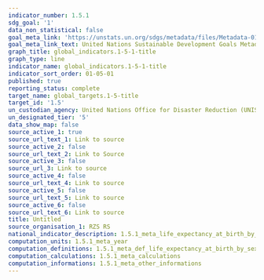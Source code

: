 ```yaml
---
indicator_number: 1.5.1
sdg_goal: '1'
data_non_statistical: false
goal_meta_link: 'https://unstats.un.org/sdgs/metadata/files/Metadata-01-05-01.pdf '
goal_meta_link_text: United Nations Sustainable Development Goals Metadata (PDF 224 KB)
graph_title: global_indicators.1-5-1-title
graph_type: line
indicator_name: global_indicators.1-5-1-title
indicator_sort_order: 01-05-01
published: true
reporting_status: complete
target_name: global_targets.1-5-title
target_id: '1.5'
un_custodian_agency: United Nations Office for Disaster Reduction (UNISDR)
un_designated_tier: '5'
data_show_map: false
source_active_1: true
source_url_text_1: Link to source
source_active_2: false
source_url_text_2: Link to Source
source_active_3: false
source_url_3: Link to source
source_active_4: false
source_url_text_4: Link to source
source_active_5: false
source_url_text_5: Link to source
source_active_6: false
source_url_text_6: Link to source
title: Untitled
source_organisation_1: RZS RS
national_indicator_description: 1.5.1_meta_life_expectancy_at_birth_by_sex
computation_units: 1.5.1_meta_year
computation_definitions: 1.5.1_meta_def_life_expectancy_at_birth_by_sex
computation_calculations: 1.5.1_meta_calculations
computation_informations: 1.5.1_meta_other_informations
---
```

